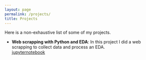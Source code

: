 ```yaml
---
layout: page
permalink: /projects/
title: Projects
---
```


Here is a non-exhaustive list of some of my projects.

<ul>
	<li>
		<b>Web scrapping with Python and EDA</b>: In this project I did a web scrapping to collect data and process an EDA. <br>
		<a href="web_scriping_tanguy.ipynb"><div class="color-button">jupyternotebook</div></a>
	</li><br>

</ul>